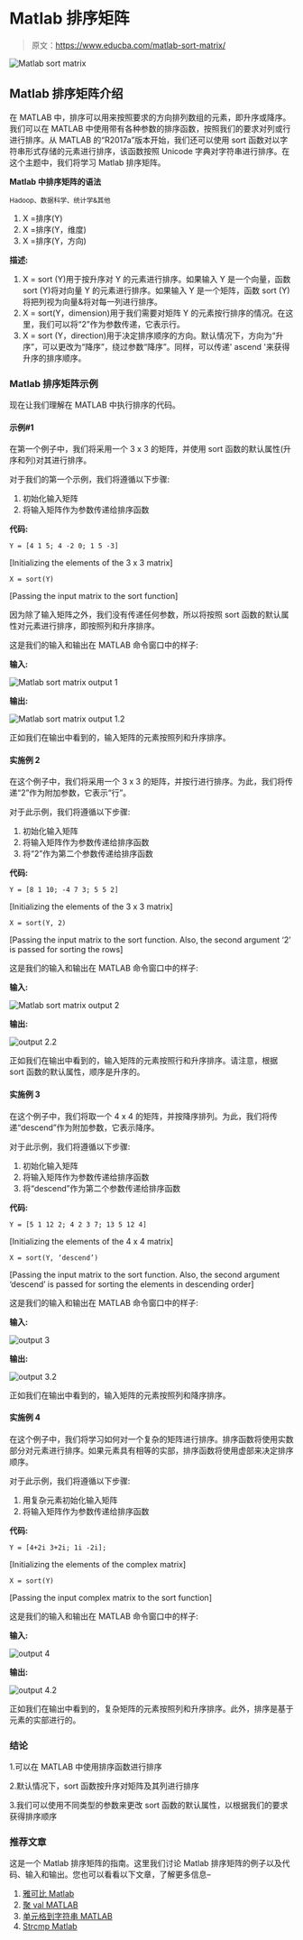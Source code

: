# Matlab 排序矩阵

> 原文：<https://www.educba.com/matlab-sort-matrix/>

![Matlab sort matrix](img/db9b661c37efa70a32edfc93210ab343.png)



## Matlab 排序矩阵介绍

在 MATLAB 中，排序可以用来按照要求的方向排列数组的元素，即升序或降序。我们可以在 MATLAB 中使用带有各种参数的排序函数，按照我们的要求对列或行进行排序。从 MATLAB 的“R2017a”版本开始，我们还可以使用 sort 函数对以字符串形式存储的元素进行排序，该函数按照 Unicode 字典对字符串进行排序。在这个主题中，我们将学习 Matlab 排序矩阵。

**Matlab 中排序矩阵的语法**

<small>Hadoop、数据科学、统计学&其他</small>

1.  X =排序(Y)
2.  X =排序(Y，维度)
3.  X =排序(Y，方向)

**描述:**

1.  X = sort (Y)用于按升序对 Y 的元素进行排序。如果输入 Y 是一个向量，函数 sort (Y)将对向量 Y 的元素进行排序。如果输入 Y 是一个矩阵，函数 sort (Y)将把列视为向量&将对每一列进行排序。
2.  X = sort(Y，dimension)用于我们需要对矩阵 Y 的元素按行排序的情况。在这里，我们可以将“2”作为参数传递，它表示行。
3.  X = sort (Y，direction)用于决定排序顺序的方向。默认情况下，方向为“升序”，可以更改为“降序”，绕过参数“降序”。同样，可以传递' ascend '来获得升序的排序顺序。

### Matlab 排序矩阵示例

现在让我们理解在 MATLAB 中执行排序的代码。

#### 示例#1

在第一个例子中，我们将采用一个 3 x 3 的矩阵，并使用 sort 函数的默认属性(升序和列)对其进行排序。

对于我们的第一个示例，我们将遵循以下步骤:

1.  初始化输入矩阵
2.  将输入矩阵作为参数传递给排序函数

**代码:**

`Y = [4 1 5; 4 -2 0; 1 5 -3]`

[Initializing the elements of the 3 x 3 matrix]

`X = sort(Y)`

[Passing the input matrix to the sort function]

因为除了输入矩阵之外，我们没有传递任何参数，所以将按照 sort 函数的默认属性对元素进行排序，即按照列和升序排序。

这是我们的输入和输出在 MATLAB 命令窗口中的样子:

**输入:**

![Matlab sort matrix output 1](img/4418aa268cb48fea2299a236a3ecbaa3.png)



**输出:**

![Matlab sort matrix output 1.2](img/557743c9be4a5f7a6778f4f272373edd.png)



正如我们在输出中看到的，输入矩阵的元素按照列和升序排序。

#### 实施例 2

在这个例子中，我们将采用一个 3 x 3 的矩阵，并按行进行排序。为此，我们将传递“2”作为附加参数，它表示“行”。

对于此示例，我们将遵循以下步骤:

1.  初始化输入矩阵
2.  将输入矩阵作为参数传递给排序函数
3.  将“2”作为第二个参数传递给排序函数

**代码:**

`Y = [8 1 10; -4 7 3; 5 5 2]`

[Initializing the elements of the 3 x 3 matrix]

`X = sort(Y, 2)`

[Passing the input matrix to the sort function. Also, the second argument ‘2’ is passed for sorting the rows]

这是我们的输入和输出在 MATLAB 命令窗口中的样子:

**输入:**

![Matlab sort matrix output 2](img/ebdf80799ad312c7e96d55ca7dee38e0.png)



**输出:**

![output 2.2](img/0e73aaecf259e5586f6f08239d2c63cb.png)



正如我们在输出中看到的，输入矩阵的元素按照行和升序排序。请注意，根据 sort 函数的默认属性，顺序是升序的。

#### 实施例 3

在这个例子中，我们将取一个 4 x 4 的矩阵，并按降序排列。为此，我们将传递“descend”作为附加参数，它表示降序。

对于此示例，我们将遵循以下步骤:

1.  初始化输入矩阵
2.  将输入矩阵作为参数传递给排序函数
3.  将“descend”作为第二个参数传递给排序函数

**代码:**

`Y = [5 1 12 2; 4 2 3 7; 13 5 12 4]`

[Initializing the elements of the 4 x 4 matrix]

`X = sort(Y, ‘descend’)`

[Passing the input matrix to the sort function. Also, the second argument ‘descend’ is passed for sorting the elements in descending order]

这是我们的输入和输出在 MATLAB 命令窗口中的样子:

**输入:**

![output 3](img/8bdf9c6d886227532f0dc5d2cc659a38.png)



**输出:**

![output 3.2](img/84ee21cb3dbd49551022a66b5de2fea7.png)



正如我们在输出中看到的，输入矩阵的元素按照列和降序排序。

#### 实施例 4

在这个例子中，我们将学习如何对一个复杂的矩阵进行排序。排序函数将使用实数部分对元素进行排序。如果元素具有相等的实部，排序函数将使用虚部来决定排序顺序。

对于此示例，我们将遵循以下步骤:

1.  用复杂元素初始化输入矩阵
2.  将输入矩阵作为参数传递给排序函数

**代码:**

`Y = [4+2i 3+2i; 1i -2i];`

[Initializing the elements of the complex matrix]

`X = sort(Y)`

[Passing the input complex matrix to the sort function]

这是我们的输入和输出在 MATLAB 命令窗口中的样子:

**输入:**

![output 4](img/45f6f37ff68211c4dc4b4479c377b6a2.png)



**输出:**

![output 4.2](img/37a4667cfcca8a2870bd822639763a9d.png)



正如我们在输出中看到的，复杂矩阵的元素按照列和升序排序。此外，排序是基于元素的实部进行的。

### 结论

1.可以在 MATLAB 中使用排序函数进行排序

2.默认情况下，sort 函数按升序对矩阵及其列进行排序

3.我们可以使用不同类型的参数来更改 sort 函数的默认属性，以根据我们的要求获得排序顺序

### 推荐文章

这是一个 Matlab 排序矩阵的指南。这里我们讨论 Matlab 排序矩阵的例子以及代码、输入和输出。您也可以看看以下文章，了解更多信息–

1.  [雅可比 Matlab](https://www.educba.com/jacobian-matlab/)
2.  [聚 val MATLAB](https://www.educba.com/polyval-matlab/)
3.  [单元格到字符串 MATLAB](https://www.educba.com/cell-to-string-matlab/)
4.  [Strcmp Matlab](https://www.educba.com/strcmp-matlab/)






